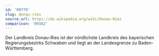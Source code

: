 ```yaml
---
id: '09779'
slug: donau-ries
source_url: https://de.wikipedia.org/wiki/Donau-Ries
comparison: '09162'
---
```


Der Landkreis Donau-Ries ist der nördlichste Landkreis des bayerischen Regierungsbezirks Schwaben und liegt an der Landesgrenze zu Baden-Württemberg.
